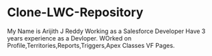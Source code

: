 # Clone-LWC-Repository
My Name is Arijith J Reddy
Working as a Salesforce Developer
Have 3 years experience as a Devloper.
WOrked on Profile,Territories,Reports,Triggers,Apex Classes VF Pages. 
